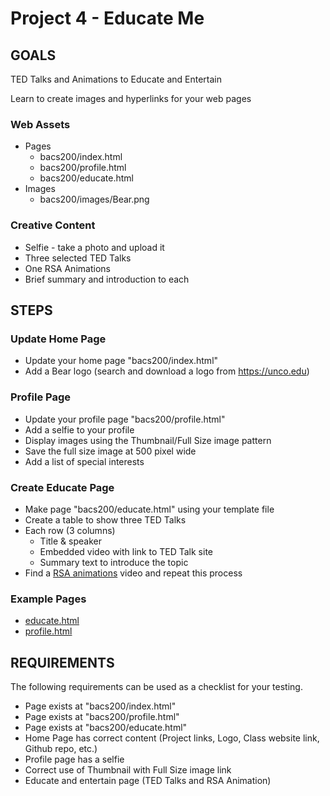 # Project 4 - Educate Me 

## GOALS

TED Talks and Animations to Educate and Entertain

Learn to create images and hyperlinks for your web pages


### Web Assets
* Pages
    * bacs200/index.html
    * bacs200/profile.html
    * bacs200/educate.html
* Images
    * bacs200/images/Bear.png


### Creative Content
* Selfie - take a photo and upload it
* Three selected TED Talks
* One RSA Animations
* Brief summary and introduction to each


## STEPS

### Update Home Page
* Update your home page "bacs200/index.html"
* Add a Bear logo (search and download a logo from https://unco.edu)

### Profile Page
* Update your profile page "bacs200/profile.html"
* Add a selfie to your profile
* Display images using the Thumbnail/Full Size image pattern
* Save the full size image at 500 pixel wide
* Add a list of special interests


### Create Educate Page
* Make page "bacs200/educate.html" using your template file
* Create a table to show three TED Talks
* Each row (3 columns)
    * Title & speaker
    * Embedded video with link to TED Talk site
    * Summary text to introduce the topic
* Find a [RSA animations](https://www.youtube.com/playlist?list=PL39BF9545D740ECFF) video and
repeat this process


### Example Pages
* [educate.html](https://sanchez-s.github.io/bacs200/educate.html)
* [profile.html](https://sanchez-s.github.io/bacs200/profile.html)



## REQUIREMENTS

The following requirements can be used as a checklist for your testing.

* Page exists at "bacs200/index.html"
* Page exists at "bacs200/profile.html"
* Page exists at "bacs200/educate.html"
* Home Page has correct content (Project links, Logo, Class website link, Github repo, etc.)
* Profile page has a selfie
* Correct use of Thumbnail with Full Size image link
* Educate and entertain page (TED Talks and RSA Animation)

